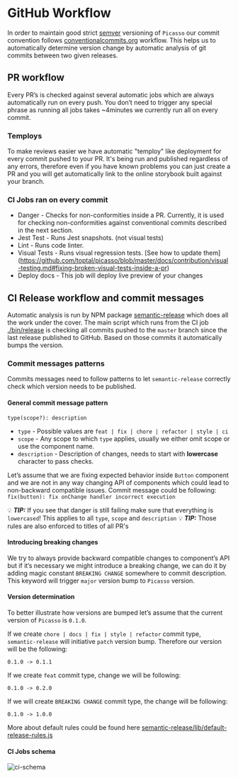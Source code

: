 # GitHub Workflow

In order to maintain good strict [semver](https://semver.org/) versioning of `Picasso` our commit convention follows [conventionalcommits.org](https://www.conventionalcommits.org) workflow. This helps us to automatically determine version change by automatic analysis of git commits between two given releases.

## PR workflow
Every PR’s is checked against several automatic jobs which are always automatically run on every push. You don’t need to trigger any special phrase as running all jobs takes ~4minutes we currently run all on every commit.

### Temploys

To make reviews easier we have automatic "temploy" like deployment for every commit pushed to your PR. It's being run and published regardless of any errors, therefore even if you have known problems you can just create a PR and you will get automatically link to the online storybook built against your branch.

### CI Jobs ran on every commit
* Danger - Checks for non-conformities inside a PR. Currently, it is used for checking non-conformities against conventional commits described in the next section.
* Jest Test - Runs Jest snapshots. (not visual tests)
* Lint - Runs code linter.
* Visual Tests - Runs visual regression tests. [See how to update them]
(https://github.com/toptal/picasso/blob/master/docs/contribution/visual-testing.md#fixing-broken-visual-tests-inside-a-pr)
* Deploy docs - This job will deploy live preview of your changes

## CI Release workflow and commit messages
Automatic analysis is run by NPM package [semantic-release](https://semantic-release.gitbook.io) which does all the work under the cover. The main script which runs from the CI job [./bin/release](https://github.com/toptal/picasso/blob/master/bin/release) is checking all commits pushed to the `master` branch since the last release published to GitHub. Based on those commits it automatically bumps the version.

### Commit messages patterns
Commits messages need to follow patterns to let `semantic-release` correctly check which version needs to be published.

#### General commit message pattern
`type(scope?): description`

* `type` - Possible values are `feat | fix | chore | refactor | style | ci`
* `scope` - Any scope to which `type` applies, usually we either omit scope or use the component name.
* `description` - Description of changes, needs to start with **lowercase** character to pass checks.

Let’s assume that we are fixing expected behavior inside `Button` component and we are not in any way changing API of components which could lead to non-backward compatible issues.
Commit message could be following:
`fix(button): fix onChange handler incorrect execution`

💡 ***TIP:*** If you see that danger is still failing make sure that everything is `lowercased`! This applies to all `type`, `scope` and `description`
💡 ***TIP:*** Those rules are also enforced to titles of all PR's

#### Introducing breaking changes
We try to always provide backward compatible changes to component’s API but if it’s necessary we might introduce a breaking change, we can do it by adding magic constant `BREAKING CHANGE` somewhere to commit description. This keyword will trigger `major` version bump to `Picasso` version.

#### Version determination
To better illustrate how versions are bumped let’s assume that the current version of `Picasso` is `0.1.0`.

If we create `chore | docs | fix | style | refactor`  commit type,  `semantic-release` will initiative `patch` version bump. Therefore our version will be the following:

`0.1.0 -> 0.1.1`

If we create `feat` commit type, change we will be following:

`0.1.0 -> 0.2.0`

If we will create `BREAKING CHANGE` commit type, the change will be following:

`0.1.0 -> 1.0.0`

More about default rules could be found here  [semantic-release/lib/default-release-rules.js](https://github.com/semantic-release/commit-analyzer/blob/master/lib/default-release-rules.js)

#### CI Jobs schema
![ci-schema](https://user-images.githubusercontent.com/324488/57615639-7c1a3e80-757c-11e9-8edb-3b358a42949a.png)

